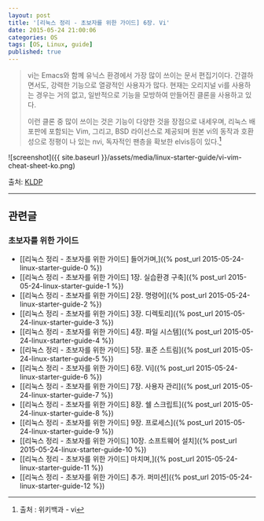 ```yaml
---
layout: post
title: '[리눅스 정리 - 초보자를 위한 가이드] 6장. Vi'
date: 2015-05-24 21:00:06
categories: OS
tags: [OS, Linux, guide]
published: true
---
```


>vi는 Emacs와 함께 유닉스 환경에서 가장 많이 쓰이는 문서 편집기이다. 간결하면서도, 강력한 기능으로 열광적인 사용자가 많다. 현재는 오리지널 vi를 사용하는 경우는 거의 없고, 일반적으로 기능을 모방하여 만들어진 클론을 사용하고 있다.
>
>이런 클론 중 많이 쓰이는 것은 기능이 다양한 것을 장점으로 내세우며, 리눅스 배포판에 포함되는 Vim, 그리고, BSD 라이선스로 제공되며 원본 vi의 동작과 호환성으로 정평이 나 있는 nvi, 독자적인 팬층을 확보한 elvis등이 있다.[^1]

[^1]: 출처 : 위키백과 - vi

![screenshot]({{ site.baseurl }}/assets/media/linux-starter-guide/vi-vim-cheat-sheet-ko.png)

출처: [KLDP](http://kldp.org/node/102947)

* * *

## 관련글

### 초보자를 위한 가이드

* [[리눅스 정리 - 초보자를 위한 가이드] 들어가며,]({% post_url 2015-05-24-linux-starter-guide-0 %})
* [[리눅스 정리 - 초보자를 위한 가이드] 1장. 실습환경 구축]({% post_url 2015-05-24-linux-starter-guide-1 %})
* [[리눅스 정리 - 초보자를 위한 가이드] 2장. 명령어]({% post_url 2015-05-24-linux-starter-guide-2 %})
* [[리눅스 정리 - 초보자를 위한 가이드] 3장. 디렉토리]({% post_url 2015-05-24-linux-starter-guide-3 %})
* [[리눅스 정리 - 초보자를 위한 가이드] 4장. 파일 시스템]({% post_url 2015-05-24-linux-starter-guide-4 %})
* [[리눅스 정리 - 초보자를 위한 가이드] 5장. 표준 스트림]({% post_url 2015-05-24-linux-starter-guide-5 %})
* [[리눅스 정리 - 초보자를 위한 가이드] 6장. Vi]({% post_url 2015-05-24-linux-starter-guide-6 %})
* [[리눅스 정리 - 초보자를 위한 가이드] 7장. 사용자 관리]({% post_url 2015-05-24-linux-starter-guide-7 %})
* [[리눅스 정리 - 초보자를 위한 가이드] 8장. 쉘 스크립트]({% post_url 2015-05-24-linux-starter-guide-8 %})
* [[리눅스 정리 - 초보자를 위한 가이드] 9장. 프로세스]({% post_url 2015-05-24-linux-starter-guide-9 %})
* [[리눅스 정리 - 초보자를 위한 가이드] 10장. 소프트웨어 설치]({% post_url 2015-05-24-linux-starter-guide-10 %})
* [[리눅스 정리 - 초보자를 위한 가이드] 마치며,]({% post_url 2015-05-24-linux-starter-guide-11 %})
* [[리눅스 정리 - 초보자를 위한 가이드] 추가. 퍼미션]({% post_url 2015-05-24-linux-starter-guide-12 %})

